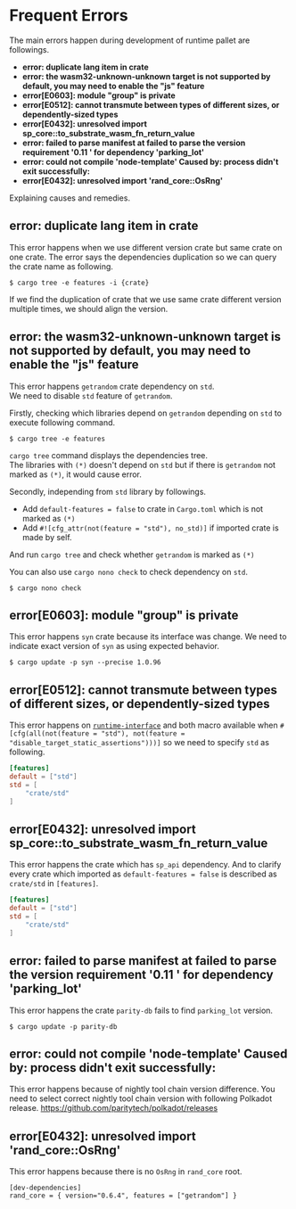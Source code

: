 # Frequent Errors
The main errors happen during development of runtime pallet are followings.

- **error: duplicate lang item in crate**
- **error: the wasm32-unknown-unknown target is not supported by default, you may need to enable the "js" feature**
- **error[E0603]: module "group" is private**
- **error[E0512]: cannot transmute between types of different sizes, or dependently-sized types**
- **error[E0432]: unresolved import sp_core::to_substrate_wasm_fn_return_value**
- **error: failed to parse manifest at failed to parse the version requirement '0.11 ' for dependency 'parking_lot'**
- **error: could not compile 'node-template' Caused by: process didn't exit successfully:**
- **error[E0432]: unresolved import 'rand_core::OsRng'**

Explaining causes and remedies.

## **error: duplicate lang item in crate**
This error happens when we use different version crate but same crate on one crate.
The error says the dependencies duplication so we can query the crate name as following.

```
$ cargo tree -e features -i {crate}
```

If we find the duplication of crate that we use same crate different version multiple times, we should align the version.

## **error: the wasm32-unknown-unknown target is not supported by default, you may need to enable the "js" feature**
This error happens `getrandom` crate dependency on `std`.  
We need to disable `std` feature of `getrandom`.  

Firstly, checking which libraries depend on `getrandom` depending on `std` to execute following command.

```
$ cargo tree -e features
```

`cargo tree` command displays the dependencies tree.  
The libraries with `(*)` doesn't depend on `std` but if there is `getrandom` not marked as `(*)`, it would cause error.

Secondly, independing from `std` library by followings.

- Add `default-features = false` to crate in `Cargo.toml` which is not marked as `(*)`
- Add `#![cfg_attr(not(feature = "std"), no_std)]` if imported crate is made by self.

And run `cargo tree` and check whether `getrandom` is marked as `(*)`

You can also use `cargo nono check` to check dependency on `std`.

```
$ cargo nono check
```

## **error[E0603]: module "group" is private**
This error happens `syn` crate because its interface was change.
We need to indicate exact version of `syn` as using expected behavior.

```
$ cargo update -p syn --precise 1.0.96
```

## **error[E0512]: cannot transmute between types of different sizes, or dependently-sized types**
This error happens on [`runtime-interface`](https://github.com/paritytech/substrate/blob/master/primitives/runtime-interface/src/impls.rs#L44) and both macro available when `#[cfg(all(not(feature = "std"), not(feature = "disable_target_static_assertions")))]` so we need to specify `std` as following.

```toml
[features]
default = ["std"]
std = [
    "crate/std"
]
```

## **error[E0432]: unresolved import sp_core::to_substrate_wasm_fn_return_value**
This error happens the crate which has `sp_api` dependency. And to clarify every crate which imported as `default-features = false` is described as `crate/std` in `[features]`.

```toml
[features]
default = ["std"]
std = [
    "crate/std"
]
```

## **error: failed to parse manifest at failed to parse the version requirement '0.11 ' for dependency 'parking_lot'**
This error happens the crate `parity-db` fails to find `parking_lot` version.


```
$ cargo update -p parity-db
```

## **error: could not compile 'node-template' Caused by: process didn't exit successfully:**
This error happens because of nightly tool chain version difference.
You need to select correct nightly tool chain version with following Polkadot release.
https://github.com/paritytech/polkadot/releases

## **error[E0432]: unresolved import 'rand_core::OsRng'**
This error happens because there is no `OsRng` in `rand_core` root.

```
[dev-dependencies]
rand_core = { version="0.6.4", features = ["getrandom"] }
```
